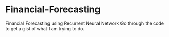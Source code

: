 # Financial-Forecasting
Financial Forecasting using Recurrent Neural Network
Go through the code to get a gist of what I am trying to do.
